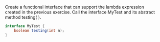 Create a functional interface that can support the lambda expression created in the previous exercise. Call the interface MyTest and its abstract method testing( ).
```java
interface MyTest {
	boolean testing(int n);
}
```

